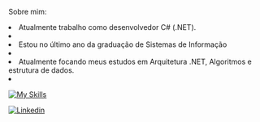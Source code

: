 Sobre mim:
<li>Atualmente trabalho como desenvolvedor C# (.NET).<li>
<li>Estou no último ano da graduação de Sistemas de Informação  <li>
<li>Atualmente focando meus estudos em Arquitetura .NET, Algoritmos e estrutura de dados.<li>

[![My Skills](https://skillicons.dev/icons?i=cs,dotnet)]()



<a href="https://www.linkedin.com/in/gabriel-pizzani-palhares/"><img src="https://img.shields.io/badge/LinkedIn-0077B5?style=for-the-badge&logo=linkedin&logoColor=white" alt="Linkedin" ></a>
